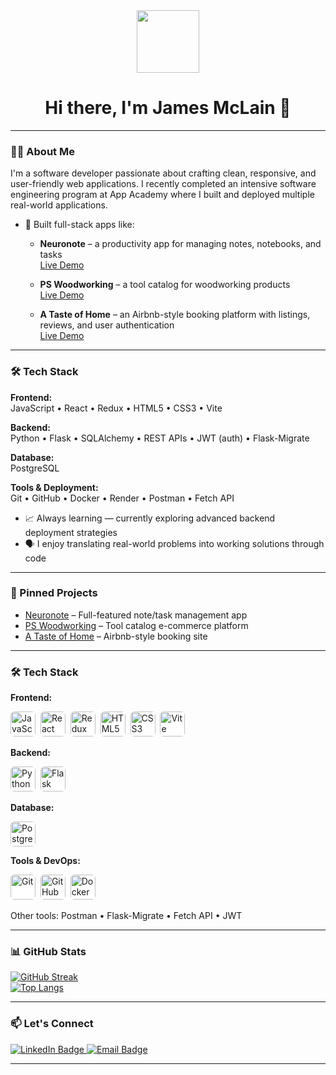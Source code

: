 <div align="center">
  <img src="https://media.giphy.com/media/M9gbBd9nbDrOTu1Mqx/giphy.gif" width="100"/>
  <h1>Hi there, I'm James McLain 👋</h1>
</div>

---

### 🧑‍💻 About Me

I'm a software developer passionate about crafting clean, responsive, and user-friendly web applications. I recently completed an intensive software engineering program at App Academy where I built and deployed multiple real-world applications.

- 🔨 Built full-stack apps like:
  - **Neuronote** – a productivity app for managing notes, notebooks, and tasks  
    [Live Demo](https://neuronote.onrender.com)

  - **PS Woodworking** – a tool catalog for woodworking products  
    [Live Demo](https://ps-woodworking-o048.onrender.com)

  - **A Taste of Home** – an Airbnb-style booking platform with listings, reviews, and user authentication  
    [Live Demo](https://a-taste-of-home.onrender.com)

---

### 🛠️ Tech Stack

**Frontend:**  
JavaScript • React • Redux • HTML5 • CSS3 • Vite

**Backend:**  
Python • Flask • SQLAlchemy • REST APIs • JWT (auth) • Flask-Migrate

**Database:**  
PostgreSQL

**Tools & Deployment:**  
Git • GitHub • Docker • Render • Postman • Fetch API
 
- 📈 Always learning — currently exploring advanced backend deployment strategies  
- 🗣 I enjoy translating real-world problems into working solutions through code

---

### 📌 Pinned Projects

- [Neuronote](https://github.com/JamesDM62/neuronote) – Full-featured note/task management app  
- [PS Woodworking](https://github.com/JamesDM62/ps-woodworking) – Tool catalog e-commerce platform  
- [A Taste of Home](https://github.com/JamesDM62/a-taste-of-home) – Airbnb-style booking site

---

### 🛠️ Tech Stack

**Frontend:**  
<div>
  <img src="https://cdn.jsdelivr.net/gh/devicons/devicon/icons/javascript/javascript-original.svg" title="JavaScript" alt="JavaScript" width="40" height="40" style="background:white; border-radius:6px;"/>&nbsp;
  <img src="https://cdn.jsdelivr.net/gh/devicons/devicon/icons/react/react-original.svg" title="React" alt="React" width="40" height="40" style="background:white; border-radius:6px;"/>&nbsp;
  <img src="https://cdn.jsdelivr.net/gh/devicons/devicon/icons/redux/redux-original.svg" title="Redux" alt="Redux" width="40" height="40" style="background:white; border-radius:6px;"/>&nbsp;
  <img src="https://cdn.jsdelivr.net/gh/devicons/devicon/icons/html5/html5-original.svg" title="HTML5" alt="HTML5" width="40" height="40" style="background:white; border-radius:6px;"/>&nbsp;
  <img src="https://cdn.jsdelivr.net/gh/devicons/devicon/icons/css3/css3-original.svg" title="CSS3" alt="CSS3" width="40" height="40" style="background:white; border-radius:6px;"/>&nbsp;
  <img src="https://cdn.jsdelivr.net/gh/devicons/devicon/icons/vite/vite-original.svg" title="Vite" alt="Vite" width="40" height="40" style="background:white; border-radius:6px;"/>
</div>

**Backend:**  
<div>
  <img src="https://cdn.jsdelivr.net/gh/devicons/devicon/icons/python/python-original.svg" title="Python" alt="Python" width="40" height="40" style="background:white; border-radius:6px;"/>&nbsp;
  <img src="https://img.icons8.com/ios-filled/50/000000/flask.png" title="Flask" alt="Flask" width="40" height="40" style="background:white; border-radius:6px;"/>
</div>

**Database:**  
<div>
  <img src="https://cdn.jsdelivr.net/gh/devicons/devicon/icons/postgresql/postgresql-original.svg" title="PostgreSQL" alt="PostgreSQL" width="40" height="40" style="background:white; border-radius:6px;"/>
</div>

**Tools & DevOps:**  
<div>
  <img src="https://cdn.jsdelivr.net/gh/devicons/devicon/icons/git/git-original.svg" title="Git" alt="Git" width="40" height="40" style="background:white; border-radius:6px;"/>&nbsp;
  <img src="https://img.icons8.com/ios-filled/50/000000/github.png" title="GitHub" alt="GitHub" width="40" height="40" style="background:white; border-radius:6px;"/>&nbsp;
  <img src="https://cdn.jsdelivr.net/gh/devicons/devicon/icons/docker/docker-original.svg" title="Docker" alt="Docker" width="40" height="40" style="background:white; border-radius:6px;"/>
</div>

Other tools: Postman • Flask-Migrate • Fetch API • JWT

---

### 📊 GitHub Stats

[![GitHub Streak](https://github-readme-streak-stats.herokuapp.com?user=JamesDM62&theme=dark&background=000000)](https://git.io/streak-stats)  
[![Top Langs](https://github-readme-stats.vercel.app/api/top-langs/?username=JamesDM62&layout=compact&theme=vision-friendly-dark)](https://github.com/anuraghazra/github-readme-stats)

---

### 📫 Let's Connect

<a href="https://www.linkedin.com/in/james-mclain-47a728290/">
  <img src="https://img.shields.io/badge/LinkedIn-blue?style=for-the-badge&logo=linkedin&logoColor=white" alt="LinkedIn Badge"/>
</a>
<a href="mailto:james.d.mclain62@gmail.com">
  <img src="https://img.shields.io/badge/Email-james.d.mclain62@gmail.com-red?style=for-the-badge&logo=gmail&logoColor=white" alt="Email Badge"/>
</a>

---

<!-- You can add a blog or currently learning sect


